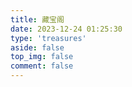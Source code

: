 ```yaml
---
title: 藏宝阁
date: 2023-12-24 01:25:30
type: 'treasures'
aside: false
top_img: false
comment: false
---
```

